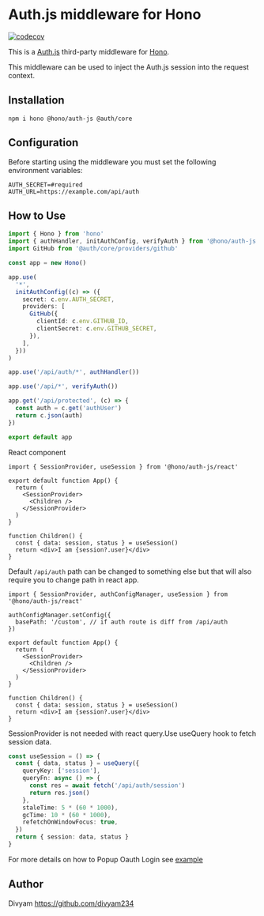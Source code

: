 # Auth.js middleware for Hono

[![codecov](https://codecov.io/github/honojs/middleware/graph/badge.svg?flag=auth-js)](https://codecov.io/github/honojs/middleware)

This is a [Auth.js](https://authjs.dev) third-party middleware for [Hono](https://github.com/honojs/hono).

This middleware can be used to inject the Auth.js session into the request context.

## Installation

```plain
npm i hono @hono/auth-js @auth/core
```

## Configuration

Before starting using the middleware you must set the following environment variables:

```plain
AUTH_SECRET=#required
AUTH_URL=https://example.com/api/auth
```

## How to Use

```ts
import { Hono } from 'hono'
import { authHandler, initAuthConfig, verifyAuth } from '@hono/auth-js'
import GitHub from '@auth/core/providers/github'

const app = new Hono()

app.use(
  '*',
  initAuthConfig((c) => ({
    secret: c.env.AUTH_SECRET,
    providers: [
      GitHub({
        clientId: c.env.GITHUB_ID,
        clientSecret: c.env.GITHUB_SECRET,
      }),
    ],
  }))
)

app.use('/api/auth/*', authHandler())

app.use('/api/*', verifyAuth())

app.get('/api/protected', (c) => {
  const auth = c.get('authUser')
  return c.json(auth)
})

export default app
```

React component

```tsx
import { SessionProvider, useSession } from '@hono/auth-js/react'

export default function App() {
  return (
    <SessionProvider>
      <Children />
    </SessionProvider>
  )
}

function Children() {
  const { data: session, status } = useSession()
  return <div>I am {session?.user}</div>
}
```

Default `/api/auth` path can be changed to something else but that will also require you to change path in react app.

```tsx
import { SessionProvider, authConfigManager, useSession } from '@hono/auth-js/react'

authConfigManager.setConfig({
  basePath: '/custom', // if auth route is diff from /api/auth
})

export default function App() {
  return (
    <SessionProvider>
      <Children />
    </SessionProvider>
  )
}

function Children() {
  const { data: session, status } = useSession()
  return <div>I am {session?.user}</div>
}
```

SessionProvider is not needed with react query.Use useQuery hook to fetch session data.

```ts
const useSession = () => {
  const { data, status } = useQuery({
    queryKey: ['session'],
    queryFn: async () => {
      const res = await fetch('/api/auth/session')
      return res.json()
    },
    staleTime: 5 * (60 * 1000),
    gcTime: 10 * (60 * 1000),
    refetchOnWindowFocus: true,
  })
  return { session: data, status }
}
```

For more details on how to Popup Oauth Login see [example](https://github.com/divyam234/next-auth-hono-react)

## Author

Divyam <https://github.com/divyam234>
